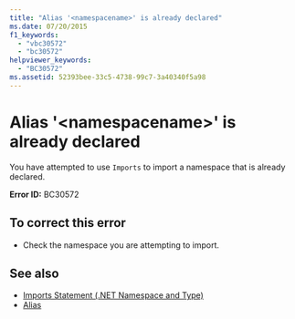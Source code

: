 ```yaml
---
title: "Alias '<namespacename>' is already declared"
ms.date: 07/20/2015
f1_keywords: 
  - "vbc30572"
  - "bc30572"
helpviewer_keywords: 
  - "BC30572"
ms.assetid: 52393bee-33c5-4738-99c7-3a40340f5a98
---
```

# Alias '\<namespacename>' is already declared
You have attempted to use `Imports` to import a namespace that is already declared.  
  
 **Error ID:** BC30572  
  
## To correct this error  
  
- Check the namespace you are attempting to import.  
  
## See also

- [Imports Statement (.NET Namespace and Type)](../../visual-basic/language-reference/statements/imports-statement-net-namespace-and-type.md)
- [Alias](../../visual-basic/language-reference/statements/alias-clause.md)
